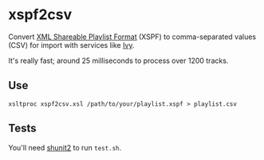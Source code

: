 xspf2csv
========

Convert [XML Shareable Playlist Format](http://xspf.org/) (XSPF) to comma-separated values (CSV) for import with services like [Ivy](http://ivyishere.org/).

It's really fast; around 25 milliseconds to process over 1200 tracks.

Use
---

    xsltproc xspf2csv.xsl /path/to/your/playlist.xspf > playlist.csv

Tests
-----

You'll need [shunit2](http://code.google.com/p/shunit2/) to run `test.sh`.
